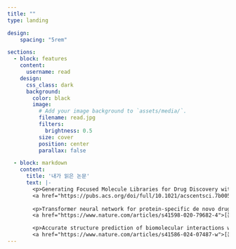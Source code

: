 ```yaml
---
title: ""
type: landing

design:
    spacing: "5rem"

sections:
  - block: features
    content:
      username: read
    design:
      css_class: dark
      background: 
        color: black
        image:
          # Add your image background to `assets/media/`.
          filename: read.jpg
          filters:
            brightness: 0.5
          size: cover
          position: center
          parallax: false

  - block: markdown
    content:
      title: '내가 읽은 논문'
      text: |-
        <p>Generating Focused Molecule Libraries for Drug Discovery with Recurrent Neural Networks</p>
        <a href="https://pubs.acs.org/doi/full/10.1021/acscentsci.7b00512">[논문 사이트로 이동]</a>
        
        <p>Transformer neural network for protein-specific de novo drug generation as a machine translation problem</p>
        <a href="https://www.nature.com/articles/s41598-020-79682-4">[논문 사이트로 이동]</a>

        <p>Accurate structure prediction of biomolecular interactions with ALphaFold3</p>
        <a href="https://www.nature.com/articles/s41586-024-07487-w">[논문 사이트로 이동]</a>
---
```


